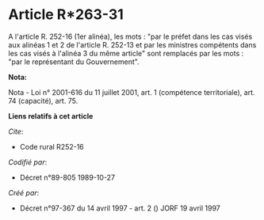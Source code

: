 # Article R*263-31

A l'article R. 252-16 (1er alinéa), les mots : "par le préfet dans les cas visés aux alinéas 1 et 2 de l'article R. 252-13 et
par les ministres compétents dans les cas visés à l'alinéa 3 du même article" sont remplacés par les mots : "par le
représentant du Gouvernement".

**Nota:**

Nota - Loi n° 2001-616 du 11 juillet 2001, art. 1 (compétence territoriale), art. 74 (capacité), art. 75.

**Liens relatifs à cet article**

_Cite_:

  - Code rural R252-16

_Codifié par_:

  - Décret n°89-805 1989-10-27

_Créé par_:

  - Décret n°97-367 du 14 avril 1997 - art. 2 () JORF 19 avril 1997
